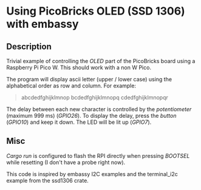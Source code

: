 # Using PicoBricks OLED (SSD 1306) with embassy

## Description
Trivial example of controlling the *OLED* part of the PicoBricks board
using a Raspberry Pi Pico W. This should work with a non W Pico.

The program will display ascii letter (upper / lower case) using the alphabetical order
as row and column.
For example:

> abcdedfghijklmnop
> bcdedfghijklmnopq
> cdedfghijklmnopqr

The delay between each new character is controlled by the *potentiometer* (maximum 999 ms) (*GPIO26*). To display the delay, press the *button* (*GPIO10*) and keep it down. The LED will be lit up (*GPIO7*).

## Misc
*Cargo run* is configured to flash the RPI directly when pressing *BOOTSEL* while
resetting (I don't have a probe right now).

This code is inspired by embassy I2C examples and the terminal_i2c example from the ssd1306 crate.
